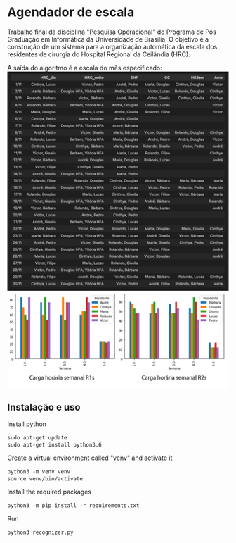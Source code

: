 # Agendador de escala

Trabalho final da disciplina "Pesquisa Operacional" do Programa de Pós Graduação em Informática da Universidade de Brasília.
O objetivo é a construção de um sistema para a organização automática da escala dos residentes de cirurgia do Hospital Regional da Ceilândia (HRC).

A saída do algoritmo é a escala do mês especificado:
![saida](images/final_table.png)
![saida](images/carga_horaria.png)


## Instalação e uso

Install python
```
sudo apt-get update
sudo apt-get install python3.6
```

Create a virtual environment called "venv" and activate it
```
python3 -m venv venv
source venv/bin/activate
```

Install the required packages
```
python3 -m pip install -r requirements.txt
```

Run 
```
python3 recognizer.py
```